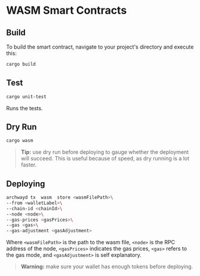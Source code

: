 # WASM Smart Contracts

## Build

To build the smart contract, navigate to your project's directory and execute this:

```bash
cargo build
```

## Test

```bash
cargo unit-test
```
Runs the tests.

## Dry Run

```bash
cargo wasm
```
>**Tip:** use dry run before deploying to gauge whether the deployment will succeed. This is useful because of speed, as dry running is a lot faster.

## Deploying 

```bash
archwayd tx  wasm  store <wasmFilePath>\
--from <walletLabel>\
--chain-id <chainId>\
--node <node>\
--gas-prices <gasPrices>\
--gas <gas>\
--gas-adjustment <gasAdjustment>
```

Where `<wasmFilePath>` is the path to the wasm file, 
`<node>` is the RPC address of the node,
`<gasPrices>` indicates the gas prices, `<gas>` refers to the gas mode, and `<gasAdjustment>` is self explanatory.

>**Warning:** make sure your wallet has enough tokens before deploying.
